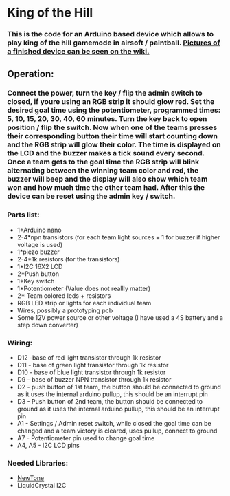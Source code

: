 # King of the Hill
### This is the code for an Arduino based device which allows to play king of the hill gamemode in airsoft / paintball. [Pictures of a finished device can be seen on the wiki.](https://github.com/asdfire1/airsoftkingofthehill/wiki)
## Operation:
### Connect the power, turn the key / flip the admin switch to closed, if youre using an RGB strip it should glow red. Set the desired goal time using the potentiometer, programmed times: 5, 10, 15, 20, 30, 40, 60 minutes. Turn the key back to open position / flip the switch. Now when one of the teams presses their corresponding button their time will start counting down and the RGB strip will glow their color. The time is displayed on the LCD and the buzzer makes a tick sound every second. Once a team gets to the goal time the RGB strip will blink alternating between the winning team color and red, the buzzer will beep and the display will also show which team won and how much time the other team had. After this the device can be reset using the admin key / switch.

### Parts list:
- 1*Arduino nano
- 2-4*npn transistors (for each team light sources + 1 for buzzer if higher voltage is used)
- 1*piezo buzzer
- 2-4*1k resistors (for the transistors)
- 1*I2C 16X2 LCD
- 2*Push button
- 1*Key switch
- 1*Potentiometer (Value does not reallly matter)
- 2* Team colored leds + resistors
- RGB LED strip or lights for each individual team
- Wires, possibly a prototyping pcb
- Some 12V power source or other voltage (I have used a 4S battery and a step down converter)


### Wiring:
- D12 -base of red light transistor through 1k resistor
- D11 - base of green light transistor through 1k resistor
- D10 - base of blue light transistor through 1k resistor
- D9 - base of buzzer NPN transistor through 1k resistor
- D2 - push button of 1st team, the button should be connected to ground as it uses the internal arduino pullup, this should be an interrupt pin
- D3 - Push button of 2nd team, the button should be connected to ground as it uses the internal arduino pullup, this should be an interrupt pin
- A1 - Settings / Admin reset switch, while closed the goal time can be changed and a team victory is cleared, uses pullup, connect to ground
- A7 - Potentiometer pin used to change goal time
- A4, A5 - I2C LCD pins
### Needed Libraries:
- [NewTone](https://forum.arduino.cc/index.php?topic=143940.0)
- LiquidCrystal I2C
